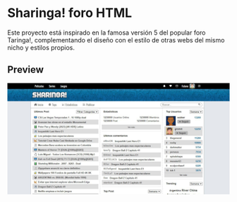 # Sharinga! foro HTML
Este proyecto está inspirado en la famosa versión 5 del popular foro Taringa!, complementando el diseño con el estilo de otras webs del mismo nicho y estilos propios.
## Preview
![Sharinga](img/Preview.jpg)
